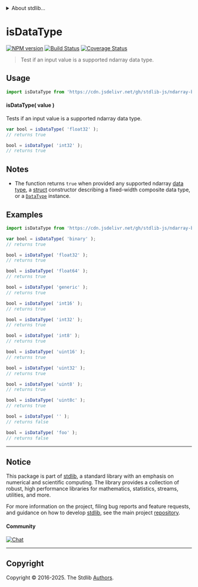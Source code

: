 <!--

@license Apache-2.0

Copyright (c) 2018 The Stdlib Authors.

Licensed under the Apache License, Version 2.0 (the "License");
you may not use this file except in compliance with the License.
You may obtain a copy of the License at

   http://www.apache.org/licenses/LICENSE-2.0

Unless required by applicable law or agreed to in writing, software
distributed under the License is distributed on an "AS IS" BASIS,
WITHOUT WARRANTIES OR CONDITIONS OF ANY KIND, either express or implied.
See the License for the specific language governing permissions and
limitations under the License.

-->


<details>
  <summary>
    About stdlib...
  </summary>
  <p>We believe in a future in which the web is a preferred environment for numerical computation. To help realize this future, we've built stdlib. stdlib is a standard library, with an emphasis on numerical and scientific computation, written in JavaScript (and C) for execution in browsers and in Node.js.</p>
  <p>The library is fully decomposable, being architected in such a way that you can swap out and mix and match APIs and functionality to cater to your exact preferences and use cases.</p>
  <p>When you use stdlib, you can be absolutely certain that you are using the most thorough, rigorous, well-written, studied, documented, tested, measured, and high-quality code out there.</p>
  <p>To join us in bringing numerical computing to the web, get started by checking us out on <a href="https://github.com/stdlib-js/stdlib">GitHub</a>, and please consider <a href="https://opencollective.com/stdlib">financially supporting stdlib</a>. We greatly appreciate your continued support!</p>
</details>

# isDataType

[![NPM version][npm-image]][npm-url] [![Build Status][test-image]][test-url] [![Coverage Status][coverage-image]][coverage-url] <!-- [![dependencies][dependencies-image]][dependencies-url] -->

> Test if an input value is a supported ndarray data type.

<!-- Section to include introductory text. Make sure to keep an empty line after the intro `section` element and another before the `/section` close. -->

<section class="intro">

</section>

<!-- /.intro -->

<!-- Package usage documentation. -->



<section class="usage">

## Usage

```javascript
import isDataType from 'https://cdn.jsdelivr.net/gh/stdlib-js/ndarray-base-assert-is-data-type@deno/mod.js';
```

#### isDataType( value )

Tests if an input value is a supported ndarray data type.

```javascript
var bool = isDataType( 'float32' );
// returns true

bool = isDataType( 'int32' );
// returns true
```

</section>

<!-- /.usage -->

<!-- Package usage notes. Make sure to keep an empty line after the `section` element and another before the `/section` close. -->

<section class="notes">

## Notes

-   The function returns `true` when provided any supported ndarray [data type][@stdlib/ndarray/dtypes], a [struct][@stdlib/dstructs/struct] constructor describing a fixed-width composite data type, or a [`DataType`][@stdlib/ndarray/dtype-ctor] instance.

</section>

<!-- /.notes -->

<!-- Package usage examples. -->

<section class="examples">

## Examples

<!-- eslint no-undef: "error" -->

```javascript
import isDataType from 'https://cdn.jsdelivr.net/gh/stdlib-js/ndarray-base-assert-is-data-type@deno/mod.js';

var bool = isDataType( 'binary' );
// returns true

bool = isDataType( 'float32' );
// returns true

bool = isDataType( 'float64' );
// returns true

bool = isDataType( 'generic' );
// returns true

bool = isDataType( 'int16' );
// returns true

bool = isDataType( 'int32' );
// returns true

bool = isDataType( 'int8' );
// returns true

bool = isDataType( 'uint16' );
// returns true

bool = isDataType( 'uint32' );
// returns true

bool = isDataType( 'uint8' );
// returns true

bool = isDataType( 'uint8c' );
// returns true

bool = isDataType( '' );
// returns false

bool = isDataType( 'foo' );
// returns false
```

</section>

<!-- /.examples -->

<!-- Section to include cited references. If references are included, add a horizontal rule *before* the section. Make sure to keep an empty line after the `section` element and another before the `/section` close. -->

<section class="references">

</section>

<!-- /.references -->

<!-- Section for related `stdlib` packages. Do not manually edit this section, as it is automatically populated. -->

<section class="related">

</section>

<!-- /.related -->

<!-- Section for all links. Make sure to keep an empty line after the `section` element and another before the `/section` close. -->


<section class="main-repo" >

* * *

## Notice

This package is part of [stdlib][stdlib], a standard library with an emphasis on numerical and scientific computing. The library provides a collection of robust, high performance libraries for mathematics, statistics, streams, utilities, and more.

For more information on the project, filing bug reports and feature requests, and guidance on how to develop [stdlib][stdlib], see the main project [repository][stdlib].

#### Community

[![Chat][chat-image]][chat-url]

---

## Copyright

Copyright &copy; 2016-2025. The Stdlib [Authors][stdlib-authors].

</section>

<!-- /.stdlib -->

<!-- Section for all links. Make sure to keep an empty line after the `section` element and another before the `/section` close. -->

<section class="links">

[npm-image]: http://img.shields.io/npm/v/@stdlib/ndarray-base-assert-is-data-type.svg
[npm-url]: https://npmjs.org/package/@stdlib/ndarray-base-assert-is-data-type

[test-image]: https://github.com/stdlib-js/ndarray-base-assert-is-data-type/actions/workflows/test.yml/badge.svg?branch=main
[test-url]: https://github.com/stdlib-js/ndarray-base-assert-is-data-type/actions/workflows/test.yml?query=branch:main

[coverage-image]: https://img.shields.io/codecov/c/github/stdlib-js/ndarray-base-assert-is-data-type/main.svg
[coverage-url]: https://codecov.io/github/stdlib-js/ndarray-base-assert-is-data-type?branch=main

<!--

[dependencies-image]: https://img.shields.io/david/stdlib-js/ndarray-base-assert-is-data-type.svg
[dependencies-url]: https://david-dm.org/stdlib-js/ndarray-base-assert-is-data-type/main

-->

[chat-image]: https://img.shields.io/gitter/room/stdlib-js/stdlib.svg
[chat-url]: https://app.gitter.im/#/room/#stdlib-js_stdlib:gitter.im

[stdlib]: https://github.com/stdlib-js/stdlib

[stdlib-authors]: https://github.com/stdlib-js/stdlib/graphs/contributors

[umd]: https://github.com/umdjs/umd
[es-module]: https://developer.mozilla.org/en-US/docs/Web/JavaScript/Guide/Modules

[deno-url]: https://github.com/stdlib-js/ndarray-base-assert-is-data-type/tree/deno
[deno-readme]: https://github.com/stdlib-js/ndarray-base-assert-is-data-type/blob/deno/README.md
[umd-url]: https://github.com/stdlib-js/ndarray-base-assert-is-data-type/tree/umd
[umd-readme]: https://github.com/stdlib-js/ndarray-base-assert-is-data-type/blob/umd/README.md
[esm-url]: https://github.com/stdlib-js/ndarray-base-assert-is-data-type/tree/esm
[esm-readme]: https://github.com/stdlib-js/ndarray-base-assert-is-data-type/blob/esm/README.md
[branches-url]: https://github.com/stdlib-js/ndarray-base-assert-is-data-type/blob/main/branches.md

[@stdlib/ndarray/dtypes]: https://github.com/stdlib-js/ndarray-dtypes/tree/deno

[@stdlib/ndarray/dtype-ctor]: https://github.com/stdlib-js/ndarray-dtype-ctor/tree/deno

[@stdlib/dstructs/struct]: https://github.com/stdlib-js/dstructs-struct/tree/deno

</section>

<!-- /.links -->
